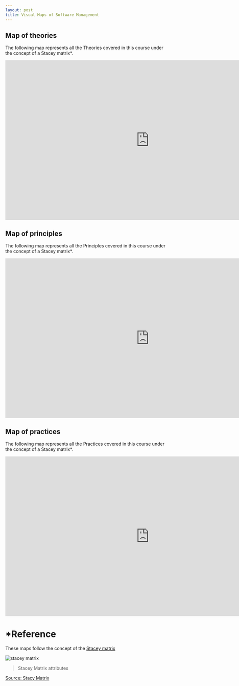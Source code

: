 ```yaml
---
layout: post
title: Visual Maps of Software Management
---
```


## Map of theories
The following map represents all the Theories covered in this course under the concept of a Stacey matrix*.
<iframe width="900" height="500" seamless frameborder="0" scrolling="no" src="https://docs.google.com/spreadsheets/d/1Vt6rP6G1GAJPIrjQIZLAlXHW3CJGMu_7y6kvj_zM3nM/pubchart?oid=269447730&amp;format=interactive"></iframe>

## Map of principles
The following map represents all the Principles covered in this course under the concept of a Stacey matrix*.
<iframe width="900" height="500" seamless frameborder="0" scrolling="no" src="https://docs.google.com/spreadsheets/d/1PvRzlMyEhCuHNpOcN6T3pYXNVUiWF_aHn9eUbGlth5U/pubchart?oid=269447730&amp;format=interactive"></iframe>

## Map of practices
The following map represents all the Practices covered in this course under the concept of a Stacey matrix*.
<iframe width="900" height="500" seamless frameborder="0" scrolling="no" src="https://docs.google.com/spreadsheets/d/16GDtqDAr9hAsFB72WTu98yel1rRbQs2HWT4lzegKrxw/pubchart?oid=269447730&amp;format=interactive"></iframe>


# *Reference
These maps follow the concept of the [Stacey matrix](http://www.gp-training.net/training/communication_skills/consultation/equipoise/complexity/stacey.htm)

![stacey matrix](http://www.gp-training.net/training/communication_skills/consultation/equipoise/complexity/stacey3.gif)

> Stacey Matrix attributes

[Source: Stacy Matrix](http://www.gp-training.net/training/communication_skills/consultation/equipoise/complexity/stacey3.gif)
